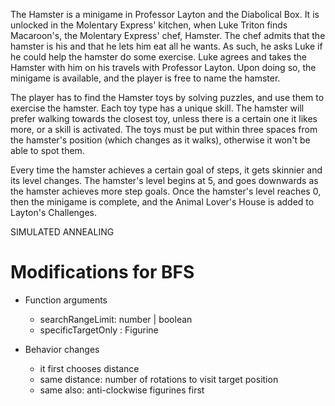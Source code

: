 The Hamster is a minigame in Professor Layton and the Diabolical Box. It is unlocked in the Molentary Express' kitchen, when Luke Triton finds Macaroon's, the Molentary Express' chef, Hamster. The chef admits that the hamster is his and that he lets him eat all he wants. As such, he asks Luke if he could help the hamster do some exercise. Luke agrees and takes the Hamster with him on his travels with Professor Layton. Upon doing so, the minigame is available, and the player is free to name the hamster.


The player has to find the Hamster toys by solving puzzles, and use them to exercise the hamster. Each toy type has a unique skill. The hamster will prefer walking towards the closest toy, unless there is a certain one it likes more, or a skill is activated. The toys must be put within three spaces from the hamster's position (which changes as it walks), otherwise it won't be able to spot them.

Every time the hamster achieves a certain goal of steps, it gets skinnier and its level changes. The hamster's level begins at 5, and goes downwards as the hamster achieves more step goals. Once the hamster's level reaches 0, then the minigame is complete, and the Animal Lover's House is added to Layton's Challenges.

SIMULATED ANNEALING 


# Modifications for BFS
- Function arguments
    - searchRangeLimit: number | boolean
    - specificTargetOnly : Figurine

- Behavior changes
    - it first chooses distance
    - same distance: number of rotations to visit target position
    - same also: anti-clockwise figurines first
    